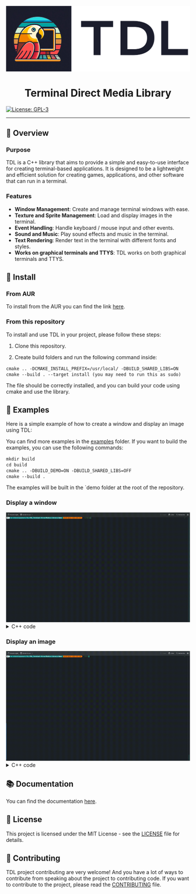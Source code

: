 <div align="center">
  <img src="doc/img/tdl_Banner.png" alt="TDL Logo" width=600px>
</div>

<div align="center">
  <h1>Terminal Direct Media Library</h1>
</div>

[![License: GPL-3](https://img.shields.io/badge/License-GPL-3-yellow.svg)](LICENSE)

---

## 📒 Overview

### Purpose
TDL is a C++ library that aims to provide a simple and easy-to-use interface for creating terminal-based applications. It is designed to be a lightweight and efficient solution for creating games, applications, and other software that can run in a terminal.

### Features

- **Window Management**: Create and manage terminal windows with ease.
- **Texture and Sprite Management**: Load and display images in the terminal.
- **Event Handling**: Handle keyboard / mouse input and other events.
- **Sound and Music**: Play sound effects and music in the terminal.
- **Text Rendering**: Render text in the terminal with different fonts and styles.
- **Works on graphical terminals and TTYS**: TDL works on both graphical terminals and TTYS.

## 🚀 Install

### From AUR

To install from the AUR you can find the link [here](https://aur.archLinux.org/packages/tdl_terminal_directmedia_library).

### From this repository

To install and use TDL in your project, please follow these steps:

1. Clone this repository.

2. Create build folders and run the following command inside:
```
cmake .. -DCMAKE_INSTALL_PREFIX=/usr/local/ -DBUILD_SHARED_LIBS=ON
cmake --build . --target install (you may need to run this as sudo)
```
The file should be correctly installed, and you can build your code using cmake and use the library.

## 🤖 Examples

Here is a simple example of how to create a window and display an image using TDL:

You can find more examples in the [examples](examples) folder. If you want to build the examples, you can use the following commands:

```
mkdir build
cd build
cmake .. -DBUILD_DEMO=ON -DBUILD_SHARED_LIBS=OFF
cmake --build .
```
The examples will be built in the `demo folder at the root of the repository.

### Display a window

<div align="left">
  <img src="doc/img/window.gif" alt="Simple Black Window" width="600">
</div>

<details>
  <summary>C++ code</summary>

  ```cpp
  int main() {
      tdl::Window *win = tdl::Window::createWindow("WindowName");
      while (true) {
          win->clearPixel();
          win->update();
          win->draw();
      }
      return 0;
  }
  ```
</details>

### Display an image

<div align="left">
  <img src="doc/img/bird.gif" alt="Image Display" width="600">
</div>

<details>
  <summary>C++ code</summary>

  ```cpp
  int main() {
      tdl::Window *win = tdl::Window::createWindow("WindowName");
      tdl::Texture *texture = new tdl::Texture("path/to/image.png");
      tdl::Sprite *sprite = new tdl::Sprite(texture);
      while (true) {
          win->clearPixel();
          win->drawSprite(sprite);
          win->update();
          win->draw();
      }
      return 0;
  }
  ```
</details>

## 📚 Documentation

You can find the documentation [here](doc/README.md).

## 📜 License

This project is licensed under the MIT License - see the [LICENSE](LICENSE) file for details.

## 🌟 Contributing

TDL project contributing are very welcome! And you have a lot of ways to contribute from speaking about the project to contributing code. If you want to contribute to the project, please read the [CONTRIBUTING](CONTRIBUTING.md) file.
